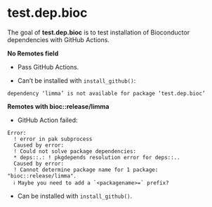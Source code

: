 
<!-- README.md is generated from README.Rmd. Please edit that file -->

# test.dep.bioc

The goal of **test.dep.bioc** is to test installation of Bioconductor
dependencies with GitHub Actions.

**No Remotes field**

- Pass GitHub Actions.

- Can’t be installed with `install_github()`:

<!-- -->

    dependency ‘limma’ is not available for package ‘test.dep.bioc’

**Remotes with bioc::release/limma**

- GitHub Action failed:

<!-- -->

    Error: 
      ! error in pak subprocess
      Caused by error: 
      ! Could not solve package dependencies:
      * deps::.: ! pkgdepends resolution error for deps::..
      Caused by error: 
      ! Cannot determine package name for 1 package: "bioc::release/limma".
      ℹ Maybe you need to add a `<packagename>=` prefix?

- Can be installed with `install_github()`.
